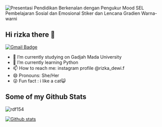 ![Presentasi Pendidikan Berkenalan dengan Pengukur Mood SEL Pembelajaran Sosial dan Emosional Stiker dan Lencana Gradien  Warna-warni](https://user-images.githubusercontent.com/90583497/188814517-55a93729-1e05-46e2-873e-aeccc96a7fd3.gif)

## Hi rizka there 👋
[![Gmail Badge](https://img.shields.io/badge/-rizka.dewi.fatimah@mail.ugm.ac.id-c14438?style=flat&logo=Gmail&logoColor=white&link=mailto:rizka.dewi.fatimah@mail.ugm.ac.id)](mailto:rizka.dewi.fatimah@mail.ugm.ac.id) 
- 🔭 I’m currently studying on Gadjah Mada University
- 🌱 I’m currently learning Python
- 📫 How to reach me: instagram profile @rizka_dewi.f
- 😄 Pronouns: She/Her
- 😜 Fun fact : i like a cat😺
## Some of my Github Stats
<p align=left> <img src=https://komarev.com/ghpvc/?username=rdf154 alt=rdf154 /> </p>

[![Github stats](https://github-readme-stats.vercel.app/api?username=rdf154&show_icons=true&include_all_commits=true)](https://github.com/rdf154/github-readme-stats)
